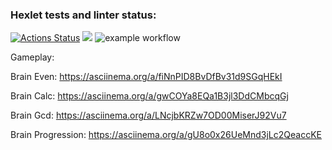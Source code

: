 ### Hexlet tests and linter status:
[![Actions Status](https://github.com/DmitriyLazarev/frontend-project-lvl1/workflows/hexlet-check/badge.svg)](https://github.com/DmitriyLazarev/frontend-project-lvl1/actions)
<a href="https://codeclimate.com/github/codeclimate/codeclimate/maintainability"><img src="https://api.codeclimate.com/v1/badges/a99a88d28ad37a79dbf6/maintainability" /></a>
![example workflow](https://github.com/DmitriyLazarev/frontend-project-lvl1/actions/workflows/analyse.yml/badge.svg)

Gameplay:

Brain Even: https://asciinema.org/a/fiNnPID8BvDfBv31d9SGqHEkI

Brain Calc: https://asciinema.org/a/gwCOYa8EQa1B3jl3DdCMbcqGj

Brain Gcd: https://asciinema.org/a/LNcjbKRZw7OD00MiserJ92Vu7

Brain Progression: https://asciinema.org/a/gU8o0x26UeMnd3jLc2QeaccKE
